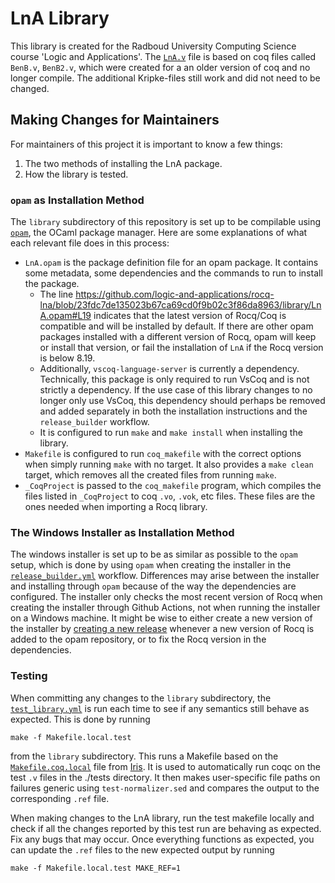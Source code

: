 # LnA Library

This library is created for the Radboud University Computing Science course 'Logic and Applications'. The [`LnA.v`](https://github.com/logic-and-applications/rocq-lna/blob/main/library/LnA.v) file is based on coq files called `BenB.v`, `BenB2.v`, which were created for a an older version of coq and no longer compile. The additional Kripke-files still work and did not need to be changed.

## Making Changes for Maintainers

For maintainers of this project it is important to know a few things:

1. The two methods of installing the LnA package.
2. How the library is tested.

### `opam` as Installation Method

The `library` subdirectory of this repository is set up to be compilable using [`opam`], the OCaml package manager. Here are some explanations of what each relevant file does in this process:

- `LnA.opam` is the package definition file for an opam package. It contains some metadata, some dependencies and the commands to run to install the package.
  - The line https://github.com/logic-and-applications/rocq-lna/blob/23fdc7de135023b67ca69cd0f9b02c3f86da8963/library/LnA.opam#L19
    indicates that the latest version of Rocq/Coq is compatible and will be installed by default. If there are other opam packages installed with a different version of Rocq, opam will keep or install that version, or fail the installation of `LnA` if the Rocq version is below 8.19.
  - Additionally, `vscoq-language-server` is currently a dependency. Technically, this package is only required to run VsCoq and is not strictly a dependency. If the use case of this library changes to no longer only use VsCoq, this dependency should perhaps be removed and added separately in both the installation instructions and the `release_builder` workflow.
  - It is configured to run `make` and `make install` when installing the library.
- `Makefile` is configured to run `coq_makefile` with the correct options when simply running `make` with no target. It also provides a `make clean` target, which removes all the created files from running `make`.
- `_CoqProject` is passed to the `coq_makefile` program, which compiles the files listed in `_CoqProject` to coq `.vo`, `.vok`, etc files. These files are the ones needed when importing a Rocq library.

### The Windows Installer as Installation Method

The windows installer is set up to be as similar as possible to the `opam` setup, which is done by using `opam` when creating the installer in the [`release_builder.yml`](../.github/workflows/release_builder.yml) workflow. Differences may arise between the installer and installing through `opam` because of the way the dependencies are configured. The installer only checks the most recent version of Rocq when creating the installer through Github Actions, not when running the installer on a Windows machine. It might be wise to either create a new version of the installer by [creating a new release](https://github.com/logic-and-applications/rocq-lna/blob/main/installer/README.md#creating-a-release) whenever a new version of Rocq is added to the opam repository, or to fix the Rocq version in the dependencies.

### Testing

When committing any changes to the `library` subdirectory, the [`test_library.yml`](../.github/workflows/tests_library.yml) is run each time to see if any semantics still behave as expected. This is done by running

```shell
make -f Makefile.local.test
```

from the `library` subdirectory. This runs a Makefile based on the [`Makefile.coq.local`](https://gitlab.mpi-sws.org/iris/iris/-/blob/master/Makefile.coq.local) file from [Iris](https://gitlab.mpi-sws.org/iris/iris/). It is used to automatically run coqc on the test `.v` files in the ./tests directory. It then makes user-specific file paths on failures generic using `test-normalizer.sed` and compares the output to the corresponding `.ref` file.

When making changes to the LnA library, run the test makefile locally and check if all the changes reported by this test run are behaving as expected. Fix any bugs that may occur. Once everything functions as expected, you can update the `.ref` files to the new expected output by running

```shell
make -f Makefile.local.test MAKE_REF=1
```

<!-- links -->

[`opam`]: https://opam.ocaml.org/
